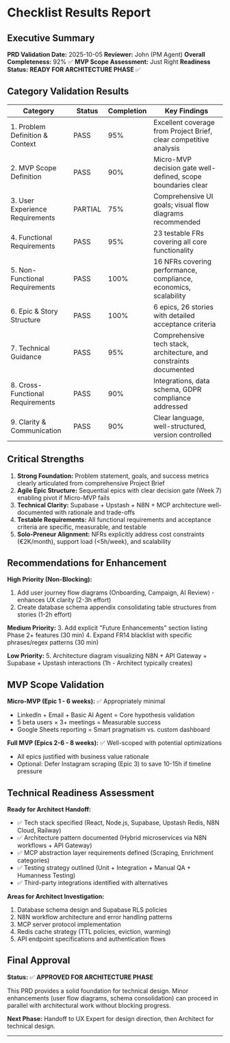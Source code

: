 # Checklist Results Report

## Executive Summary

**PRD Validation Date:** 2025-10-05
**Reviewer:** John (PM Agent)
**Overall Completeness:** 92% ✅
**MVP Scope Assessment:** Just Right
**Readiness Status:** **READY FOR ARCHITECTURE PHASE** ✅

## Category Validation Results

| Category                         | Status | Completion | Key Findings |
| -------------------------------- | ------ | ---------- | ------------ |
| 1. Problem Definition & Context  | PASS | 95% | Excellent coverage from Project Brief, clear competitive analysis |
| 2. MVP Scope Definition          | PASS | 90% | Micro-MVP decision gate well-defined, scope boundaries clear |
| 3. User Experience Requirements  | PARTIAL | 75% | Comprehensive UI goals; visual flow diagrams recommended |
| 4. Functional Requirements       | PASS | 95% | 23 testable FRs covering all core functionality |
| 5. Non-Functional Requirements   | PASS | 100% | 16 NFRs covering performance, compliance, economics, scalability |
| 6. Epic & Story Structure        | PASS | 100% | 6 epics, 26 stories with detailed acceptance criteria |
| 7. Technical Guidance            | PASS | 95% | Comprehensive tech stack, architecture, and constraints documented |
| 8. Cross-Functional Requirements | PASS | 90% | Integrations, data schema, GDPR compliance addressed |
| 9. Clarity & Communication       | PASS | 90% | Clear language, well-structured, version controlled |

## Critical Strengths

1. **Strong Foundation:** Problem statement, goals, and success metrics clearly articulated from comprehensive Project Brief
2. **Agile Epic Structure:** Sequential epics with clear decision gate (Week 7) enabling pivot if Micro-MVP fails
3. **Technical Clarity:** Supabase + Upstash + N8N + MCP architecture well-documented with rationale and trade-offs
4. **Testable Requirements:** All functional requirements and acceptance criteria are specific, measurable, and testable
5. **Solo-Preneur Alignment:** NFRs explicitly address cost constraints (€2K/month), support load (<5h/week), and scalability

## Recommendations for Enhancement

**High Priority (Non-Blocking):**
1. Add user journey flow diagrams (Onboarding, Campaign, AI Review) - enhances UX clarity (2-3h effort)
2. Create database schema appendix consolidating table structures from stories (1-2h effort)

**Medium Priority:**
3. Add explicit "Future Enhancements" section listing Phase 2+ features (30 min)
4. Expand FR14 blacklist with specific phrases/regex patterns (30 min)

**Low Priority:**
5. Architecture diagram visualizing N8N + API Gateway + Supabase + Upstash interactions (1h - Architect typically creates)

## MVP Scope Validation

**Micro-MVP (Epic 1 - 6 weeks):** ✅ Appropriately minimal
- LinkedIn + Email + Basic AI Agent = Core hypothesis validation
- 5 beta users × 3+ meetings = Measurable success
- Google Sheets reporting = Smart pragmatism vs. custom dashboard

**Full MVP (Epics 2-6 - 8 weeks):** ✅ Well-scoped with potential optimizations
- All epics justified with business value rationale
- Optional: Defer Instagram scraping (Epic 3) to save 10-15h if timeline pressure

## Technical Readiness Assessment

**Ready for Architect Handoff:**
- ✅ Tech stack specified (React, Node.js, Supabase, Upstash Redis, N8N Cloud, Railway)
- ✅ Architecture pattern documented (Hybrid microservices via N8N workflows + API Gateway)
- ✅ MCP abstraction layer requirements defined (Scraping, Enrichment categories)
- ✅ Testing strategy outlined (Unit + Integration + Manual QA + Humanness Testing)
- ✅ Third-party integrations identified with alternatives

**Areas for Architect Investigation:**
1. Database schema design and Supabase RLS policies
2. N8N workflow architecture and error handling patterns
3. MCP server protocol implementation
4. Redis cache strategy (TTL policies, eviction, warming)
5. API endpoint specifications and authentication flows

## Final Approval

**Status:** ✅ **APPROVED FOR ARCHITECTURE PHASE**

This PRD provides a solid foundation for technical design. Minor enhancements (user flow diagrams, schema consolidation) can proceed in parallel with architectural work without blocking progress.

**Next Phase:** Handoff to UX Expert for design direction, then Architect for technical design.

---
